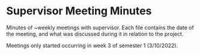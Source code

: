 # Supervisor Meeting Minutes
Minutes of ~weekly meetings with supervisor. Each file contains the date of the meeting, and what was discussed during it in relation to the project.  

Meetings only started occurring in week 3 of semester 1 (3/10/2022).